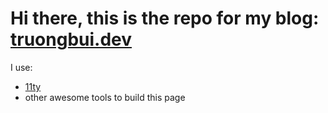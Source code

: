# Hi there, this is the repo for my blog: [truongbui.dev](https://www.truongbui.dev)

I use:
- [11ty](https://www.11ty.dev/)
- other awesome tools to build this page
